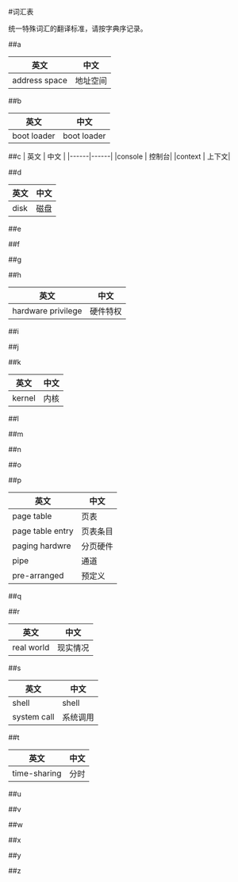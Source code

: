 #词汇表

统一特殊词汇的翻译标准，请按字典序记录。

##a

| 英文 | 中文 |
|------|------|
|address space | 地址空间|

##b

| 英文 | 中文 |
|------|------|
|boot loader | boot loader|

##c
| 英文 | 中文 |
|------|------|
|console | 控制台|
|context | 上下文|

##d

| 英文 | 中文 |
|------|------|
|disk | 磁盘|

##e

##f

##g

##h

| 英文 | 中文 |
|------|------|
|hardware privilege | 硬件特权|

##i

##j

##k

| 英文 | 中文 |
|------|------|
|kernel | 内核|

##l

##m

##n

##o

##p

| 英文 | 中文 |
|------|------|
|page table | 页表|
|page table entry | 页表条目|
|paging hardwre | 分页硬件|
|pipe | 通道|
|pre-arranged | 预定义|

##q

##r

| 英文 | 中文 |
|------|------|
|real world | 现实情况|

##s

| 英文 | 中文 |
|------|------|
|shell | shell|
|system call | 系统调用|

##t

| 英文 | 中文 |
|------|------|
|time-sharing | 分时|

##u

##v

##w

##x

##y

##z


